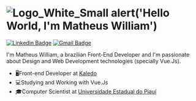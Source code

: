 # ![Logo_White_Small](https://user-images.githubusercontent.com/22848998/118201520-03ca0a80-b42e-11eb-8487-2311931462a9.png) alert('Hello World, I'm Matheus William') 

[![Linkedin Badge](https://img.shields.io/badge/-Matheus%20William-141B4D?style=flat-square&logo=Linkedin&logoColor=EF4B81&link=https://www.linkedin.com/in/matheus-william-6a10a1185/)](https://www.linkedin.com/in/matheus-william-6a10a1185/) 
[![Gmail Badge](https://img.shields.io/badge/-matheuswilliamdev@gmail.com-141B4D?style=flat-square&logo=Gmail&logoColor=EF4B81&link=mailto:matheuswilliamdev@gmail.com)](mailto:matheuswilliamdev@gmail.com)

I'm Matheus William, a brazilian Front-End Developer and I'm passionate about Design and Web Development technologies (specially Vue.Js). 

- 🖥️Front-end Developer at [Kaledo](https://kaledo.com.br/)
- 💻Studying and Working with Vue.Js
- 🎓Computer Scientist at [Universidade Estadual do Piauí](https://www.uespi.br/site/)
